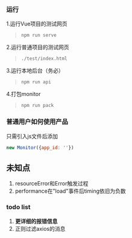 
### 运行
1.运行Vue项目的测试网页
>```npm run serve```

2.运行普通项目的测试网页
>```./test/index.html```

3.运行本地后台（务必）
>```npm run api```

4.打包monitor
>```npm run pack```

### 普通用户如何使用产品
只需引入js文件后添加
```js
new Monitor({app_id: ''})
```

## 未知点
1. resourceError和Error触发过程
1. performance在"load"事件后timing依旧为负数

### todo list
1. **更详细的报错信息**
1. 正则过滤axios的消息



